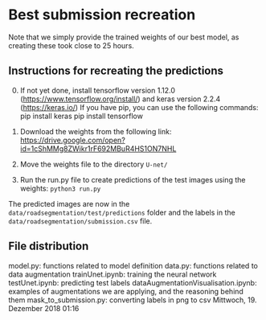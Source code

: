 # Best submission recreation

Note that we simply provide the trained weights of our best model, as creating these took close to 25 hours.

## Instructions for recreating the predictions

0. If not yet done, install tensorflow version 1.12.0 (https://www.tensorflow.org/install/) and keras version 2.2.4 (https://keras.io/)
   If you have pip, you can use the following commands:
	pip install keras
	pip install tensorflow

1. Download the weights from the following link: https://drive.google.com/open?id=1cShMMg8ZWikr1rF692MBuR4HS1ON7NHL

2. Move the weights file to the directory `U-net/`
3. Run the run.py file to create predictions of the test images using the weights: `python3 run.py` 

The predicted images are now in the `data/roadsegmentation/test/predictions` folder and the labels in the `data/roadsegmentation/submission.csv` file.

## File distribution
model.py: 				functions related to model definition
data.py: 				functions related to data augmentation
trainUnet.ipynb: 			training the neural network
testUnet.ipynb: 			predicting test labels
dataAugmentationVisualisation.ipynb: 	examples of augmentations we are applying, and the reasoning behind them
mask_to_submission.py:			converting labels in png to csv
Mittwoch, 19. Dezember 2018 01:16 
